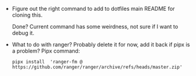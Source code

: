 * Figure out the right command to add to dotfiles main README for cloning this.

  Done? Current command has some weirdness, not sure if I want to debug it.

* What to do with ranger? Probably delete it for now, add it back if pipx is a problem?
  Pipx command:

  ```
  pipx install  'ranger-fm @ https://github.com/ranger/ranger/archive/refs/heads/master.zip'
  ```
